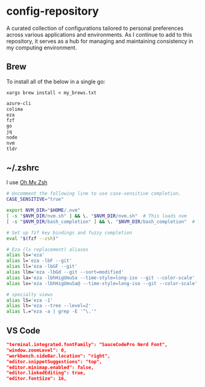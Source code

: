 # config-repository
A curated collection of configurations tailored to personal preferences across various applications and environments. As I continue to add to this repository, it serves as a hub for managing and maintaining consistency in my computing environment.
## Brew
To install all of the below in a single go:

`xargs brew install < my_brews.txt`

```txt
azure-cli
colima
eza
fzf
go
jq
node
nvm
tldr
```

## ~/.zshrc
I use [Oh My Zsh](https://ohmyz.sh/)

```bash
# Uncomment the following line to use case-sensitive completion.
CASE_SENSITIVE="true"

export NVM_DIR="$HOME/.nvm"
[ -s "$NVM_DIR/nvm.sh" ] && \. "$NVM_DIR/nvm.sh"  # This loads nvm
[ -s "$NVM_DIR/bash_completion" ] && \. "$NVM_DIR/bash_completion"  # This loads nvm bash_completion

# Set up fzf key bindings and fuzzy completion
eval "$(fzf --zsh)"

# Eza (ls replacement) aliases
alias ls='eza'
alias l='eza -lbF --git'
alias ll='eza -lbGF --git'
alias llm='eza -lbGd --git --sort=modified'
alias la='eza -lbhHigUmuSa --time-style=long-iso --git --color-scale'
alias lx='eza -lbhHigUmuSa@ --time-style=long-iso --git --color-scale'

# specialty views
alias lS='eza -1'
alias lt='eza --tree --level=2'
alias l.="eza -a | grep -E '^\.'"
```
## VS Code
```json
"terminal.integrated.fontFamily": "SauceCodePro Nerd Font",
"window.zoomLevel": 0,
"workbench.sideBar.location": "right",
"editor.snippetSuggestions": "top",
"editor.minimap.enabled": false,
"editor.linkedEditing": true,
"editor.fontSize": 16,
```